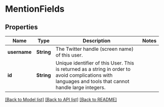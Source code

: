 # MentionFields

## Properties
Name | Type | Description | Notes
------------ | ------------- | ------------- | -------------
**username** | **String** | The Twitter handle (screen name) of this user. | 
**id** | **String** | Unique identifier of this User. This is returned as a string in order to avoid complications with languages and tools that cannot handle large integers. | 

[[Back to Model list]](../README.md#documentation-for-models) [[Back to API list]](../README.md#documentation-for-api-endpoints) [[Back to README]](../README.md)


